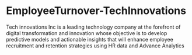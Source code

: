 # EmployeeTurnover-TechInnovations
Tech innovations Inc is a leading technology company at the forefront of digital transformation and innovation whose objective is to develop predictive models and actionable insights that will enhance employee recruitment and retention strategies using HR data and Advance Analytics
